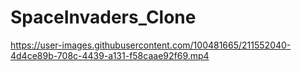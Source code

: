 # SpaceInvaders_Clone

https://user-images.githubusercontent.com/100481665/211552040-4d4ce89b-708c-4439-a131-f58caae92f69.mp4

